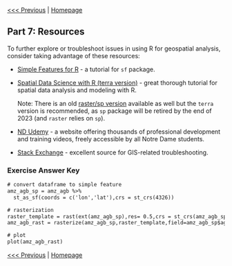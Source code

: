 [<<< Previous](Part6.md) | [Homepage](../README.md)

## Part 7: Resources

To further explore or troubleshoot issues in using R for geospatial analysis, consider taking advantage of these resources:

- [Simple Features for R](https://r-spatial.github.io/sf/) - a tutorial for `sf` package.

- [Spatial Data Science with R (terra version)](https://rspatial.org/) - great thorough tutorial for spatial data analysis and modeling with R. 

   Note: There is an old [raster/sp version](https://rspatial.org/raster/index.html) available as well but the `terra` version is recommended, as `sp` package will be retired by the end of 2023 (and `raster` relies on `sp`).

- [ND Udemy](https://nd.udemy.com/) - a website offering thousands of professional development and training videos, freely accessible by all Notre Dame students.

- [Stack Exchange](https://gis.stackexchange.com/) - excellent source for GIS-related troubleshooting.



### Exercise Answer Key

```diff
# convert dataframe to simple feature
amz_agb_sp = amz_agb %>%
  st_as_sf(coords = c('lon','lat'),crs = st_crs(4326)) 

# rasterization
raster_template = rast(ext(amz_agb_sp),res= 0.5,crs = st_crs(amz_agb_sp)$wkt)
amz_agb_rast = rasterize(amz_agb_sp,raster_template,field=amz_agb_sp$agb)

# plot
plot(amz_agb_rast)
```

[<<< Previous](Part6.md) | [Homepage](../README.md)
